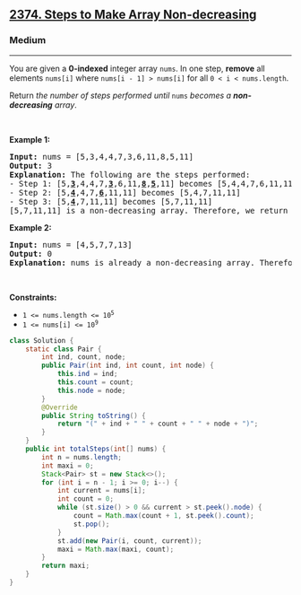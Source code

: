 <h2><a href="https://leetcode.com/problems/steps-to-make-array-non-decreasing">2374. Steps to Make Array Non-decreasing</a></h2><h3>Medium</h3><hr><p>You are given a <strong>0-indexed</strong> integer array <code>nums</code>. In one step, <strong>remove</strong> all elements <code>nums[i]</code> where <code>nums[i - 1] &gt; nums[i]</code> for all <code>0 &lt; i &lt; nums.length</code>.</p>

<p>Return <em>the number of steps performed until </em><code>nums</code><em> becomes a <strong>non-decreasing</strong> array</em>.</p>

<p>&nbsp;</p>
<p><strong class="example">Example 1:</strong></p>

<pre>
<strong>Input:</strong> nums = [5,3,4,4,7,3,6,11,8,5,11]
<strong>Output:</strong> 3
<strong>Explanation:</strong> The following are the steps performed:
- Step 1: [5,<strong><u>3</u></strong>,4,4,7,<u><strong>3</strong></u>,6,11,<u><strong>8</strong></u>,<u><strong>5</strong></u>,11] becomes [5,4,4,7,6,11,11]
- Step 2: [5,<u><strong>4</strong></u>,4,7,<u><strong>6</strong></u>,11,11] becomes [5,4,7,11,11]
- Step 3: [5,<u><strong>4</strong></u>,7,11,11] becomes [5,7,11,11]
[5,7,11,11] is a non-decreasing array. Therefore, we return 3.
</pre>

<p><strong class="example">Example 2:</strong></p>

<pre>
<strong>Input:</strong> nums = [4,5,7,7,13]
<strong>Output:</strong> 0
<strong>Explanation:</strong> nums is already a non-decreasing array. Therefore, we return 0.
</pre>

<p>&nbsp;</p>
<p><strong>Constraints:</strong></p>

<ul>
	<li><code>1 &lt;= nums.length &lt;= 10<sup>5</sup></code></li>
	<li><code>1 &lt;= nums[i] &lt;= 10<sup>9</sup></code></li>
</ul>

```java
class Solution {
    static class Pair {
        int ind, count, node;
        public Pair(int ind, int count, int node) {
            this.ind = ind;
            this.count = count;
            this.node = node;
        }
        @Override
        public String toString() {
            return "(" + ind + " " + count + " " + node + ")";
        }
    }
    public int totalSteps(int[] nums) {
        int n = nums.length;
        int maxi = 0;
        Stack<Pair> st = new Stack<>();
        for (int i = n - 1; i >= 0; i--) {
            int current = nums[i];
            int count = 0;
            while (st.size() > 0 && current > st.peek().node) {
                count = Math.max(count + 1, st.peek().count);
                st.pop();
            }
            st.add(new Pair(i, count, current));
            maxi = Math.max(maxi, count);
        }
        return maxi;
    }
}
```
